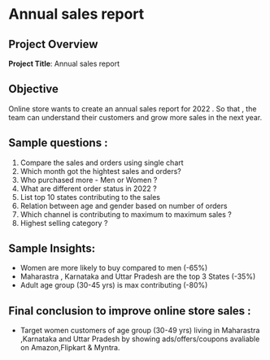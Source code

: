 # Annual sales report

## Project Overview

**Project Title**: Annual sales report 

## Objective
Online store wants to create an annual sales report for 2022 . So that , the team can understand their customers and grow more sales in the next year.

## Sample questions :
1. Compare the sales and orders using single chart
2. Which month got the hightest sales and orders?
3. Who purchased more - Men or Women ?
4. What are different order status in 2022 ?
5. List top 10 states contributing to the sales
6. Relation between age and gender based on number of orders
7. Which channel is contributing to maximum to maximum sales ?
8. Highest selling category ?

## Sample Insights:
  * Women are more likely to buy compared to men (-65%)
  * Maharastra , Karnataka and Uttar Pradesh are the top 3 States (-35%)
  * Adult age group (30-45 yrs) is max contributing (-80%)

## Final conclusion to improve online store sales :
  * Target women customers of age group (30-49 yrs) living in Maharastra ,Karnataka and Uttar Pradesh by showing ads/offers/coupons avaliable on Amazon,Flipkart & Myntra.
